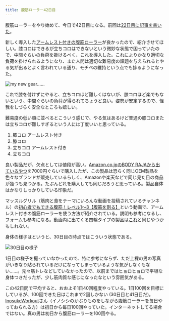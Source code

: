 ```yaml
---
title: 腹筋ローラー42日目
---
```

腹筋ローラーをやり始めて、今日で42日目になる。前回は[22日目に記事を書いた](https://r7kamura.com/articles/2022-06-10-abroller)。

新しく導入した[アームレスト付きの腹筋ローラー](https://www.amazon.co.jp/dp/B091DVYKXJ)が良かったので、紹介させてほしい。膝コロはできるが立ちコロはできないという微妙な状態で困っていたので、中間ぐらいの負荷を掛けるべく、これを導入した。これによりかなり適切な負荷を掛けられるようになり、また人間は適切な難易度の課題を与えられるとやる気が出るとよく言われている通り、モチベの維持という点でも捗るようになった。

![](https://lh3.googleusercontent.com/docs/ADP-6oEYEkQTc_jfv8hXR8QbedEnP7Ewnl-ItIJD78YqaiYNz9M33LMPPNh543ynqcNzfIlxm3slhmGFL26wLjWkfqMMCxrAAv77PxC0xP0zhnCF4RWOmKNawgdWvfTmK3w7mYDPGhtyoF88higoVGbfIfEjjYJmJEIQcXRbjm7zEfOlZVoIRv--sax9-SKYn4oQ2nUhPiyyehjdXzNksohHwv7qACNBcWDi8RjxQX43OHJW4UnHdhakN4Woa3vgMGUEn73DGyUhnBMqImd94_785RzL6uGajLnPzXwNMQWQQ_a5LfFmO_Mv3LZmAmW6hNCMuXGxZ499hbvtLPrQqpWlcN_qJzfVXHDssYM_M-zDRHzGGQKU_4klsyQnYWC62Yaheew4X8bT0Y31-hqE4P_btC9OVwuan2znlHRvito-sMIzjczrc0UFJ5-WYw3n1sfJ_IE_BZqovvj1Elt-sNMH7HBROfbEiy4TG9P7dJO6pUbGooV8QHbKP7931MQccUqxe7U1afyrJb3eSfRHvftnagaqygP1VKj8DzKUVYO-RTbbx-62KI3mq2_btgVb7ex-tBm0jiUVZzrQqp3LCrnx67DS7qoxFjlb7Jq8K6UwFszOGP-AOcrT3Ptk3MHjmpXat0WkWvp80HrfmHb6T8FEf221wouVRTAli_6_KeWzIvQKYET4C39C4LJancYAq-4lMnIQ6GRHJp6V1qYpL9WsU_wqPXIxnvRzzjgFOFiDfDA9_mElXVdQLMhcq3o8OPAyuFBsc_kUwY_8SNbbiLaL3h1P5xkwKRrOKyp4_cm-2-nWypQySVpUswdKXN3HUxz9N31Yjp2TQrMMHZVwNBWoFBDmv7P7SkUcEeW2xQW-QooxhXAHwOLulNdu49iSBpo5w8qGc1N_LU0hfeWC3XU5Dkzik67JyYYmKcKxe4gMIwWgFQXXNSizFdLesybo4Zbi7j_XdZUJZP0FsYzyKON-UL-q39_BeNBMSSLSPSQ_eddrG8iSpsHB4i8aKBSOrKv4CZugSCMrhk1RMByfIiG7pIM-wt8H--DaVacjdsvpdjmQ1nAnVDLhxcT0VPau4ra11O16z2E7poq6xSZ06AkC_ih8LBi-z8KES6GoAjC61jxUxZcf422qkYe7WVDDZJS74eLGJgNB7qUzgD1IHSKwoMqY9UVl_ORREqsvfXIwCimNJ1HSdjhIeyBHqIDEMnyE-V1Fl5S0chqt-WntSWq0pAsbJo-3Hy3RGlr4McsMnyiP-3Yhuw "my new gear......")

これで膝を付けずにやると、立ちコロほど難しくはないが、膝コロほど楽でもないという、中間ぐらいの負荷が得られてちょうど良い。姿勢が安定するので、怪我をしづらく安全なところも嬉しい。

難易度の低い順に並べるとこういう感じで、やる気はあるけど普通の膝コロまたは立ちコロが難しすぎるという人には丁度いいと思っている。

1.  膝コロ アームレスト付き
2.  膝コロ
3.  立ちコロ アームレスト付き
4.  立ちコロ

良い製品だが、欠点としては値段が高い。[Amazon.co.jpのBODY RAJAから出ているやつ](https://www.amazon.co.jp/dp/B091DVYKXJ)を7000円ぐらいで購入したが、この製品は恐らく同じOEM製品を色々なブランドが販売しているらしく、Amazonや楽天などで同じ見た目の商品が幾つも見つかる。たぶんどれを購入しても同じだろうと思っている。製品自体はかなりしっかりしている印象だ。

マッスルグリル（筋肉と食をテーマにいろんな動画を投稿されているチャンネル）の[初心者でもできる腹筋！レベル1〜3【腹筋を割る】](https://www.youtube.com/watch?v=5Ie0jGMgzto&list=PLJWXeNPGozjtVGumqcAacWnJxX7YsNo4e&index=5&t=240s)という動画で、アームレスト付きの腹筋ローラーを使う方法が紹介されている。説明も参考になるし、フォームも参考になる。動画内に出てくる四輪タイプの製品は[これ](https://www.amazon.co.jp/dp/B09HKXMRL8)と同じやつかもしれない。

身体の様子はというと、30日目の時点ではこういう状態である。

![](https://lh3.googleusercontent.com/docs/ADP-6oG_Ccr84A7g44PX6i-R2Z5TNaJyGT6RplB_tP-r5aStacyXMp9pJzYh0qDPZ9BFL_TyZvTSQUM_PcAduoM_EjdRpuL76NlqnX2yquxHMVNv1QGdABsRJdqK_UMu9Jg0g7mlyw_ITArDZ6izX4UlajDECmrha5hcdE6CCMaqc8-XjDr17wjxTe5tuDT3FWXR9EabK93Z0sRfcfgcova4E4rRqgWjjfkhS-EeNdJQTewj0f-kRCBKj_RfRl6hMJP7Gr-LuJ4-0V48Gx40tqd-sc6zwWi0YvBu9cRedsW-VbuUQhArWRNx8NTIYVGsVAUMW8lxjOGEC-lD7o_ZN-_4TaLFGURUdoMXKc5Ybx7OQMQ27OIFNkADlWL8gSQsx_DxRkJP0fE08tKR2x7UseQLgl0sSuGo9aIy5H-SmVjTXMeMmIBaco_AG7UDUoXth9OO1uU9oYwYwIp-O41guu3m8zd_w4CBiv49ygNhL4N0Co9yqlOx8Ha7-7gXuF7IRvfCM4MdPbg4rdY-H0tIEWVrbrG_C5S8mEBxviqou_f56tN5xQYufgkTHIQZG8NajlnNKygEQNzG3Yi7viczVfr1b8sGQg8dPtkAoNx8U1OAh24e5HfPd6WdhBsPLM19YvXbN0hX2SBeoI91EjvJ58hCBX99a_5jcG9xUcBJlbG8FLTbeQqr75DVdN-E9uOgO4AvcXfwK6HQE1ADstIG_widYkcI3-IcC-7EhuzxrIh8i6P75lMW-Pdoc5nwkxbIQduQBUv_0jnQibGnczH6yd-d6ub-YqMFPNm1JJBImbncnvLWvVcx_UlvqvwlEBzBm9aESea_rJHTQuRdi34p5oxQ-JUtU53vRzD3Gctb8DNeI4cvbHoE9Nyw_TEV7BroEBqYa3jpQGT80KfCowBEsW4DxsH5F9RmDyvIPS4rBjW9yzjYll_W4rg5M1KJvb1KPSroG3ZRJPccu8sPy16l4TNdDAhp8KDpqKtUi52aH1AkFHPgnYaj5vSNeoIy39tWbo1jjaR9kTzTMhrRznWQqXSdmS4nVLRXO5C2S1jNpbMEx0vWd3xMrodAiqZBmme8APC7R8Hvv_kDoO-6oZezXl3S5GA6DyQTNDSGVl6dU4oMzMdarUIqnD9u9PXgUy7q2ke1HB3NEG1yKtjhaDJg5-0QmXKyjrawMMgn2lRrS6Q_05RbEf2zF5BmT0Nu2UokFCMLTGN8uwaBdYwClIWNTzNJxrm89wR-LX3NdOvXo7Sx9D0F-mEPFg "30日目の様子")

1日目の様子を撮っていなかったので、特に参考にならず、ただ上裸の男の写真がいきなり貼られているだけになってしまっているような気がしなくもない……。元々筋トレなどしていなかったので、以前まではヒョロヒョロで平坦な身体つきだったが、少し筋肉質な感じになったなという雰囲気がある。

この42日間で平均すると、おおよそ1日40回程度やっている。1日100回を目標にしているが、100回できた日はこれまで2回しかない (30日目と41日目だ)。[InosukeWorkout](https://twitter.com/InosukeWorkout)さん（イノシシのかぶりものをしながら腹筋ローラーを毎日やっておられる方）は初日から毎日100回やっていた。インターネットしてる場合ではない。真の男は初日から腹筋ローラーを100回やる。
